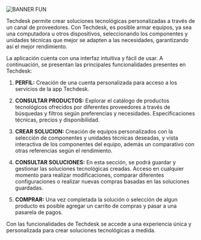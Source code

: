 ![BANNER FUN](https://github.com/Mlermaa/Proyecto_App_Movil/assets/114120562/87cc8c2a-d72a-4fdb-82e0-c31ea5610eb5)


Techdesk permite crear soluciones tecnológicas personalizadas a través de un canal de proveedores. 
Con Techdesk, es posible armar equipos, ya sea una computadora u otros 
dispositivos, seleccionando los componentes y unidades técnicas que mejor se adapten a las necesidades, 
garantizando así el mejor rendimiento.

La aplicación cuenta con una interfaz intuitiva y fácil de usar. A continuación, se presentan las
principales funcionalidades presentes en Techdesk:

1. **PERFIL:** Creación de una cuenta personalizada para acceso a los servicios de la app Techdesk.

2. **CONSULTAR PRODUCTOS:** Explorar el catálogo de productos tecnológicos ofrecidos por diferentes proveedores a través de búsquedas
y filtros según preferencias y necesidades. Especificaciones técnicas, precios y disponibilidad.

3. **CREAR SOLUCION:** Creación de equipos personalizados con la selección de componentes y unidades técnicas deseadas, y vista interactiva
de los componentes del equipo, además un comparativo con otras referencias según el rendimiento.

4. **CONSULTAR SOLUCIONES:** En esta sección, se podrá guardar y gestionar las soluciones tecnológicas creadas. Acceso en cualquier
momento para realizar modificaciones, comparar diferentes configuraciones o realizar nuevas compras basadas en las soluciones guardadas.

5. **COMPRAR:** Una vez completada la solución o selección de algun producto es posible agregar un carrito de compras y pasar a una
   pasarela de pagos.

Con las funcionalidades de Techdesk se accede a una experiencia única y personalizada para crear soluciones tecnológicas a medida. 
